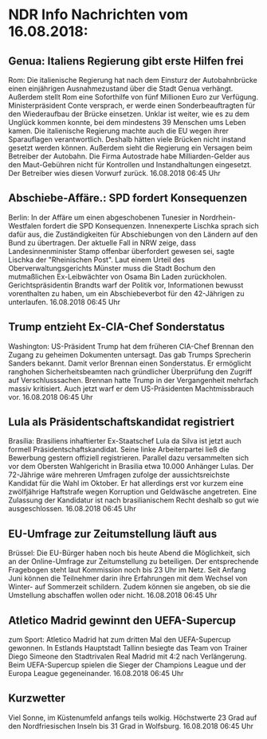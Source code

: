# NDR Info Nachrichten vom 16.08.2018:


## Genua: Italiens Regierung gibt erste Hilfen frei
Rom:   Die italienische Regierung hat nach dem Einsturz der Autobahnbrücke einen einjährigen Ausnahmezustand über die Stadt Genua verhängt. Außerdem stellt Rom eine Soforthilfe von fünf Millionen Euro zur Verfügung. Ministerpräsident Conte versprach, er werde einen Sonderbeauftragten für den Wiederaufbau der Brücke einsetzen. Unklar ist weiter, wie es zu dem Unglück kommen konnte, bei dem mindestens 39 Menschen ums Leben kamen. Die italienische Regierung machte auch die EU wegen ihrer Sparauflagen verantwortlich. Deshalb hätten viele Brücken nicht instand gesetzt werden können. Außerdem sieht die Regierung ein Versagen beim Betreiber der Autobahn. Die Firma Autostrade habe Milliarden-Gelder aus den Maut-Gebühren nicht für Kontrollen und Instandhaltungen eingesetzt. Der Betreiber wies diesen Vorwurf zurück. 16.08.2018 06:45 Uhr 

## Abschiebe-Affäre.: SPD fordert Konsequenzen
Berlin: In der Affäre um einen abgeschobenen Tunesier in Nordrhein-Westfalen fordert die SPD Konsequenzen. Innenexperte Lischka sprach sich dafür aus, die Zuständigkeiten für Abschiebungen von den Ländern auf den Bund zu übertragen. Der aktuelle Fall in NRW zeige, dass Landesinnenminister Stamp offenbar überfordert gewesen sei, sagte Lischka der "Rheinischen Post". Laut einem Urteil des Oberverwaltungsgerichts Münster muss die Stadt Bochum den mutmaßlichen Ex-Leibwächter von Osama Bin Laden zurückholen. Gerichtspräsidentin Brandts warf der Politik vor, Informationen bewusst vorenthalten zu haben, um ein Abschiebeverbot für den 42-Jährigen zu unterlaufen. 16.08.2018 06:45 Uhr 

## Trump entzieht Ex-CIA-Chef Sonderstatus
Washington:        US-Präsident Trump hat dem früheren CIA-Chef Brennan den Zugang zu geheimen Dokumenten untersagt. Das gab Trumps Sprecherin Sanders bekannt. Damit verlor Brennan einen Sonderstatus. Er ermöglicht ranghohen Sicherheitsbeamten nach gründlicher Überprüfung den Zugriff auf Verschlusssachen. Brennan hatte Trump in der Vergangenheit mehrfach massiv kritisiert. Auch jetzt warf er dem US-Präsidenten Machtmissbrauch vor. 16.08.2018 06:45 Uhr 

## Lula als Präsidentschaftskandidat registriert
Brasília: 	Brasiliens inhaftierter Ex-Staatschef Lula da Silva ist jetzt auch formell Präsidentschaftskandidat. Seine linke Arbeiterpartei ließ die Bewerbung gestern offiziell registrieren. Parallel dazu versammelten sich vor dem Obersten Wahlgericht in Brasilia etwa 10.000 Anhänger Lulas. Der 72-Jährige wäre mehreren Umfragen zufolge der aussichtsreichste Kandidat für die Wahl im Oktober. Er hat allerdings erst vor kurzem eine zwölfjährige Haftstrafe wegen Korruption und Geldwäsche angetreten. Eine Zulassung der Kandidatur ist nach brasilianischem Recht deshalb so gut wie ausgeschlossen. 16.08.2018 06:45 Uhr 

## EU-Umfrage zur Zeitumstellung läuft aus
Brüssel: 	Die EU-Bürger haben noch bis heute Abend die Möglichkeit, sich an der Online-Umfrage zur Zeitumstellung zu beteiligen. Der entsprechende Fragebogen steht laut Kommission noch bis 23 Uhr im Netz. Seit Anfang Juni können die Teilnehmer darin ihre Erfahrungen mit dem Wechsel von Winter- auf Sommerzeit schildern. Zudem können sie angeben, ob sie die Umstellung abschaffen wollen oder nicht. 16.08.2018 06:45 Uhr 

## Atletico Madrid gewinnt den UEFA-Supercup
zum Sport:    Atletico Madrid hat zum dritten Mal den UEFA-Supercup gewonnen. In Estlands Hauptstadt Tallinn besiegte das Team von Trainer Diego Simeone den Stadtrivalen Real Madrid mit 4:2 nach Verlängerung. Beim UEFA-Supercup spielen die Sieger der Champions League und der Europa League gegeneinander. 16.08.2018 06:45 Uhr 

## Kurzwetter
Viel Sonne, im Küstenumfeld anfangs teils wolkig. Höchstwerte 23 Grad auf den Nordfriesischen Inseln bis 31 Grad in Wolfsburg. 16.08.2018 06:45 Uhr 
